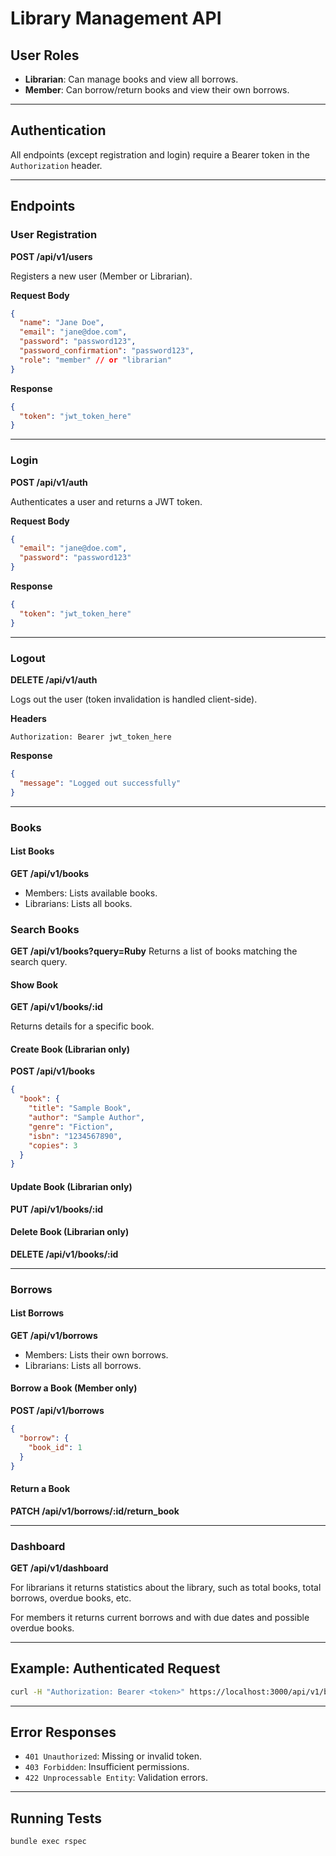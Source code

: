 # Library Management API

## User Roles

- **Librarian**: Can manage books and view all borrows.
- **Member**: Can borrow/return books and view their own borrows.

---

## Authentication

All endpoints (except registration and login) require a Bearer token in the `Authorization` header.

---

## Endpoints

### User Registration

**POST /api/v1/users**

Registers a new user (Member or Librarian).

**Request Body**
```json
{
  "name": "Jane Doe",
  "email": "jane@doe.com",
  "password": "password123",
  "password_confirmation": "password123",
  "role": "member" // or "librarian"
}
```

**Response**
```json
{
  "token": "jwt_token_here"
}
```

---

### Login

**POST /api/v1/auth**

Authenticates a user and returns a JWT token.

**Request Body**
```json
{
  "email": "jane@doe.com",
  "password": "password123"
}
```

**Response**
```json
{
  "token": "jwt_token_here"
}
```

---

### Logout

**DELETE /api/v1/auth**

Logs out the user (token invalidation is handled client-side).

**Headers**
```
Authorization: Bearer jwt_token_here
```

**Response**
```json
{
  "message": "Logged out successfully"
}
```

---

### Books

#### List Books

**GET /api/v1/books**

- Members: Lists available books.
- Librarians: Lists all books.

### Search Books
**GET /api/v1/books?query=Ruby**
Returns a list of books matching the search query.

#### Show Book

**GET /api/v1/books/:id**

Returns details for a specific book.

#### Create Book (Librarian only)

**POST /api/v1/books**

```json
{
  "book": {
    "title": "Sample Book",
    "author": "Sample Author",
    "genre": "Fiction",
    "isbn": "1234567890",
    "copies": 3
  }
}
```

#### Update Book (Librarian only)

**PUT /api/v1/books/:id**

#### Delete Book (Librarian only)

**DELETE /api/v1/books/:id**

---

### Borrows

#### List Borrows

**GET /api/v1/borrows**

- Members: Lists their own borrows.
- Librarians: Lists all borrows.

#### Borrow a Book (Member only)

**POST /api/v1/borrows**

```json
{
  "borrow": {
    "book_id": 1
  }
}
```

#### Return a Book

**PATCH /api/v1/borrows/:id/return_book**

---

### Dashboard

**GET /api/v1/dashboard**

For librarians it returns statistics about the library, such as total books, total borrows, overdue books, etc.

For members it returns current borrows and with due dates and possible overdue books.


---

## Example: Authenticated Request

```sh
curl -H "Authorization: Bearer <token>" https://localhost:3000/api/v1/books
```

---

## Error Responses

- `401 Unauthorized`: Missing or invalid token.
- `403 Forbidden`: Insufficient permissions.
- `422 Unprocessable Entity`: Validation errors.

---

## Running Tests

```sh
bundle exec rspec
```
